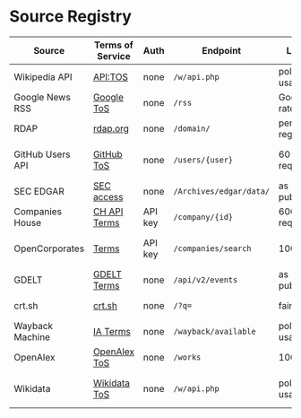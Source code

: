 # Source Registry

| Source | Terms of Service | Auth | Endpoint | Limits | Retention TTL | Permitted Uses | Review Cadence |
| --- | --- | --- | --- | --- | --- | --- | --- |
| Wikipedia API | [API:TOS](https://www.mediawiki.org/wiki/API:Main_page) | none | `/w/api.php` | polite usage | 180 days | research, citation | annual |
| Google News RSS | [Google ToS](https://policies.google.com/terms) | none | `/rss` | Google rate limits | 180 days | media monitoring | annual |
| RDAP | [rdap.org](https://rdap.org/) | none | `/domain/` | per-registry | 180 days | domain research | annual |
| GitHub Users API | [GitHub ToS](https://docs.github.com/en/site-policy/github-terms/github-terms-of-service) | none | `/users/{user}` | 60 req/min | 180 days | open-source attribution | annual |
| SEC EDGAR | [SEC access](https://www.sec.gov/os/accessing-edgar-data) | none | `/Archives/edgar/data/` | as published | 180 days | corporate filings | annual |
| Companies House | [CH API Terms](https://developer.company-information.service.gov.uk/terms-and-conditions) | API key | `/company/{id}` | 600 req/5min | 180 days | UK registry checks | annual |
| OpenCorporates | [Terms](https://api.opencorporates.com/documentation/API-Reference) | API key | `/companies/search` | 1000/day | 180 days | global registry checks | annual |
| GDELT | [GDELT Terms](https://www.gdeltproject.org/about.html) | none | `/api/v2/events` | as published | 180 days | event analysis | annual |
| crt.sh | [crt.sh](https://crt.sh/) | none | `/?q=` | fair use | 180 days | certificate lookups | annual |
| Wayback Machine | [IA Terms](https://archive.org/about/terms.php) | none | `/wayback/available` | polite usage | 180 days | historical snapshots | annual |
| OpenAlex | [OpenAlex ToS](https://docs.openalex.org/terms) | none | `/works` | 100k/day | 180 days | scholarly analysis | annual |
| Wikidata | [Wikidata ToS](https://www.wikidata.org/wiki/Wikidata:Data_access) | none | `/w/api.php` | polite usage | 180 days | knowledge graph enrichment | annual |

